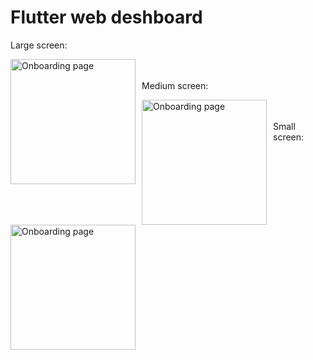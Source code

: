 # Flutter web deshboard

Large screen:

 <img src="https://github.com/AsadbekAbdumajidov/web_deshboard_lending/assets/95922380/69cbcf7f-102f-4d30-96cd-bbc080792fb0"
     alt="Onboarding page"
     style="float: left; margin-right: 10px;" width="200" />
 </br>
 </br>
 Medium screen:
 
 <img src="https://github.com/AsadbekAbdumajidov/web_deshboard_lending/assets/95922380/34037ca4-f4c6-4bdd-8e8a-bdb8bc6e9fce"
     alt="Onboarding page"
     style="float: left; margin-right: 10px;" width="200" />
 </br>
 </br>
 Small screen:
 
 <img src="https://github.com/AsadbekAbdumajidov/web_deshboard_lending/assets/95922380/2d6b96d7-525f-4a68-b649-9d77ef7e595b"
     alt="Onboarding page"
     style="float: left; margin-right: 10px;" width="200" />
 </br>
 </br>
